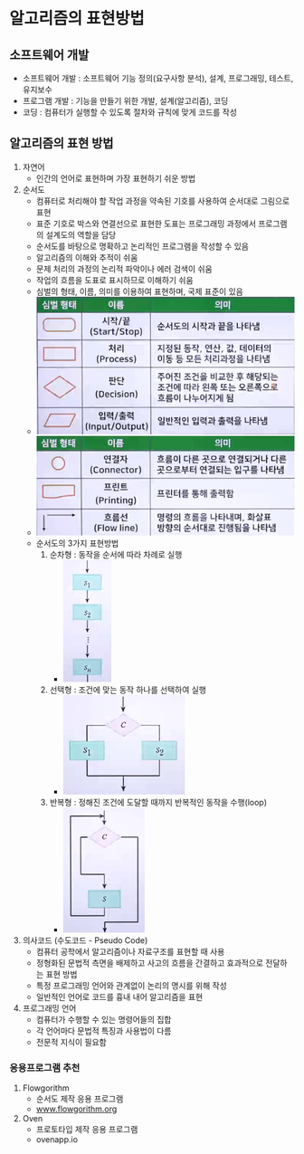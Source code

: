 # 알고리즘의 표현방법

## 소프트웨어 개발

- 소프트웨어 개발 : 소프트웨어 기능 정의(요구사항 분석), 설계, 프로그래밍, 테스트, 유지보수
- 프로그램 개발 : 기능을 만들기 위한 개발, 설계(알고리즘), 코딩
- 코딩 : 컴퓨터가 실행할 수 있도록 절차와 규칙에 맞게 코드를 작성

## 알고리즘의 표현 방법

1. 자연어
   - 인간의 언어로 표현하며 가장 표현하기 쉬운 방법
2. 순서도
   - 컴퓨터로 처리해야 할 작업 과정을 약속된 기호를 사용하여 순서대로 그림으로 표현
   - 표준 기호로 박스와 연결선으로 표현한 도표는 프로그래밍 과정에서 프로그램의 설계도의 역할을 담당
   - 순서도를 바탕으로 명확하고 논리적인 프로그램을 작성할 수 있음
   - 알고리즘의 이해와 추적이 쉬움
   - 문제 처리의 과정의 논리적 파악이나 에러 검색이 쉬움
   - 작업의 흐름을 도표로 표시하므로 이해하기 쉬움
   - 심벌의 형태, 이름, 의미를 이용하여 표현하며, 국제 표준이 있음
   - ![순서도1](image.png)
   - ![순서도2](image-1.png)
   - 순서도의 3가지 표현방법
     1. 순차형 : 동작을 순서에 따라 차례로 실행
        - ![순차형](image-2.png)
     2. 선택형 : 조건에 맞는 동작 하나를 선택하여 실행
        - ![선택형](image-3.png)
     3. 반복형 : 정해진 조건에 도달할 때까지 반복적인 동작을 수행(loop)
        - ![루프](image-4.png)
3. 의사코드 (수도코드 - Pseudo Code)
   - 컴퓨터 공학에서 알고리즘이나 자료구조를 표현할 때 사용
   - 정형화된 문법적 측면을 배제하고 사고의 흐름을 간결하고 효과적으로 전달하는 표현 방법
   - 특정 프로그래밍 언어와 관계없이 논리의 명시를 위해 작성
   - 일반적인 언어로 코드를 흉내 내어 알고리즘을 표현
4. 프로그래밍 언어
   - 컴퓨터가 수행할 수 있는 명령어들의 집합
   - 각 언어마다 문법적 특징과 사용법이 다름
   - 전문적 지식이 필요함

### 응용프로그램 추천

1. Flowgorithm
   - 순서도 제작 응용 프로그램
   - www.flowgorithm.org
2. Oven
   - 프로토타입 제작 응용 프로그램
   - ovenapp.io
